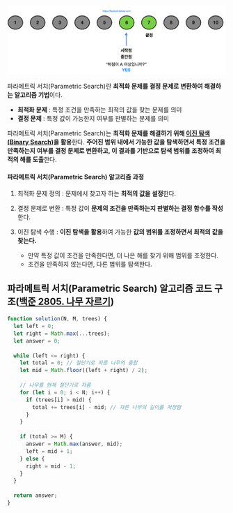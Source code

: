 ![파라메트릭 서치](/assets/images/algorithm/search/parametric_search.png)

파라메트릭 서치(Parametric Search)란 **최적화 문제를 결정 문제로 변환하여 해결하는 알고리즘 기법**이다.

- **최적화 문제** : 특정 조건을 만족하는 최적의 값을 찾는 문제를 의미
- **결정 문제** : 특정 값이 가능한지 여부를 판별하는 문제를 의미

파라메트릭 서치(Parametric Search)는 <strong>최적화 문제를 해결하기 위해 [이진 탐색(Binary Search)](./binary_search.md)을 활용</strong>한다. **주어진 범위 내에서 가능한 값을 탐색하면서 특정 조건을 만족하는지 여부를 결정 문제로 변환하고, 이 결과를 기반으로 탐색 범위를 조정하여 최적의 해를 도출**한다.

#### 파라메트릭 서치(Parametric Search) 알고리즘 과정

1. 최적화 문제 정의 : 문제에서 찾고자 하는 **최적의 값을 설정**한다.
2. 결정 문제로 변환 : 특정 값이 **문제의 조건을 만족하는지 판별하는 결정 함수를 작성**한다.
3. 이진 탐색 수행 : **이진 탐색을 활용**하여 가능한 **값의 범위를 조정하면서 최적의 값을 찾는다.**

   - 만약 특정 값이 조건을 만족한다면, 더 나은 해를 찾기 위해 범위를 조정한다.
   - 조건을 만족하지 않는다면, 다른 범위를 탐색한다.

## 파라메트릭 서치(Parametric Search) 알고리즘 코드 구조([백준 2805. 나무 자르기](https://www.acmicpc.net/problem/2805))

```javascript
function solution(N, M, trees) {
  let left = 0;
  let right = Math.max(...trees);
  let answer = 0;

  while (left <= right) {
    let total = 0; // 절단기로 자른 나무의 총합
    let mid = Math.floor((left + right) / 2);

    // 나무를 현재 절단기로 자름
    for (let i = 0; i < N; i++) {
      if (trees[i] > mid) {
        total += trees[i] - mid; // 자른 나무의 길이를 저장함
      }
    }

    if (total >= M) {
      answer = Math.max(answer, mid);
      left = mid + 1;
    } else {
      right = mid - 1;
    }
  }

  return answer;
}
```
